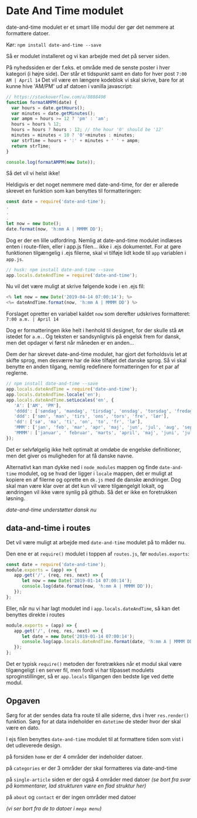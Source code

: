 # Date And Time modulet

date-and-time modulet er et smart lille modul der gør det nemmere at formattere datoer.

Kør: `npm install date-and-time --save `

Så er modulet installeret og vi kan arbejde med det på server siden.


På nyhedssiden er der f.eks. et område med de senste poster  i hver kategori (i højre side). Der står et tidspunkt samt en dato for hver post `7:00 AM | April 14`
Det vil være en længere kodeblok vi skal skrive, bare for at kunne hive 'AM/PM' ud af datoen i vanilla javascript:
```javascript
// https://stackoverflow.com/a/8888498
function formatAMPM(date) {
  var hours = date.getHours();
  var minutes = date.getMinutes();
  var ampm = hours >= 12 ? 'pm' : 'am';
  hours = hours % 12;
  hours = hours ? hours : 12; // the hour '0' should be '12'
  minutes = minutes < 10 ? '0'+minutes : minutes;
  var strTime = hours + ':' + minutes + ' ' + ampm;
  return strTime;
}

console.log(formatAMPM(new Date));
```
Så det vil vi helst ikke! 

Heldigvis er det noget nemmere med date-and-time, for der er allerede skrevet en funktion som kan benyttes til formatteringen: 
```javascript
const date = require('date-and-time');
.
.
.
let now = new Date(); 
date.format(now, 'h:mm A | MMMM DD');
```

Dog er der en lille udfordring. Nemlig at date-and-time modulet indlæses enten i route-filen, eller i app.js filen... ikke i .ejs dokumentet.
For at gøre funktionen tilgængelig i .ejs filerne, skal vi tilføje lidt kode til `app` variablen i `app.js`.

```javascript
// husk: npm install date-and-time --save
app.locals.dateAndTime = require('date-and-time');
```

Nu vil det være muligt at skrive følgende kode i en .ejs fil: 
```javascript
<% let now = new Date('2019-04-14 07:00:14'); %>
<%= dateAndTime.format(now, 'h:mm A | MMMM DD') %>
```
Forslaget opretter en variabel kaldet `now` som derefter udskrives formatteret: `7:00 a.m. | April 14 `



Dog er formatteringen ikke helt i henhold til designet, for der skulle stå `AM` istedet for `a.m.`.
Og teksten er sandsynligtvis på engelsk frem for dansk, men det opdager vi først når måneden er en anden...

Dem der har skrevet date-and-time modulet, har gjort det forholdsvis let at skifte sprog, men desværre har de ikke tilføjet det danske sprog. Så vi skal benytte en anden tilgang, nemlig redefinere formatteringen for et par af reglerne.
```javascript
// npm install date-and-time --save
app.locals.dateAndTime = require('date-and-time');
app.locals.dateAndTime.locale('en');
app.locals.dateAndTime.setLocales('en', {
   'A': ['AM', 'PM'],
   'dddd': ['søndag', 'mandag', 'tirsdag', 'onsdag', 'torsdag', 'fredag', 'lørdag'],
   'ddd': ['søn', 'man', 'tirs', 'ons', 'tors', 'fre', 'lør'],
   'dd': ['sø', 'ma', 'ti', 'on', 'to', 'fr', 'lø'],
   'MMM': ['jan', 'feb', 'mar', 'apr', 'maj', 'jun', 'jul', 'aug', 'sep', 'okt', 'nov', 'dec'],
   'MMMM': ['januar', ' februar', 'marts', 'april', 'maj', 'juni', 'juli', 'august', 'september', 'oktober', 'november', 'december']
});
```
Det er selvfølgelig ikke helt optimalt at omdøbe de engelske definitioner, men det giver os muligheden for at få danske navne.

Alternativt kan man dykke ned i `node_modules` mappen og finde `date-and-time` modulet, og se hvad der ligger i `locale` mappen, det er muligt at kopiere en af filerne og oprette en `dk.js` med de danske ændringer. Dog skal man være klar over at det kun vil være tilgængelgit lokalt, og ændringen vil ikke være synlig på github. Så det er ikke en foretrukken løsning. 

*date-and-time understøtter dansk nu* 

## data-and-time i routes

Det vil være muligt at arbejde med `date-and-time` modulet på to måder nu.

Den ene er at `require()` modulet i toppen af `routes.js`, før `modules.exports`:
```javascript
const date = require('date-and-time');
module.exports = (app) => {
   app.get('/', (req, res, next) => {
      let now = new Date('2019-01-14 07:00:14');
      console.log(date.format(now, 'h:mm A | MMMM DD'));
   });
};
```

Eller, når nu vi har lagt modulet ind i `app.locals.dateAndTime`, så kan det benyttes direkte i routes 
```javascript
module.exports = (app) => {
   app.get('/', (req, res, next) => {
      let date = new Date('2019-01-14 07:00:14');
      console.log(app.locals.dateAndTime.format(date, 'h:mm A | MMMM DD'));
   });
};
```

Det er typisk `require()` metoden der foretrækkes når et modul skal være tilgængeligt i en server fil, men fordi vi har tilpasset modulets sproginstillinger, så er `app.locals` tilgangen den bedste lige ved dette modul.




## Opgaven

Sørg for at der sendes data fra route til alle siderne, dvs i hver `res.render()` funktion. Sørg for at data indeholder en `datetime` de steder hvor der skal være en dato.

I ejs filen benyttes `date-and-time` modulet til at formattere tiden som vist i det udleverede design.

på forsiden `home` er der 4 områder der indeholder datoer.

på `categories` er der 3 områder der skal formatteres via date-and-time

på `single-article` siden er der også 4 områder med datoer *(se bort fra svar på kommentarer, lad strukturen være en flad struktur her)*

på `about` og `contact` er der ingen områder med datoer

*(vi ser bort fra de to datoer i `mega menu`)*


